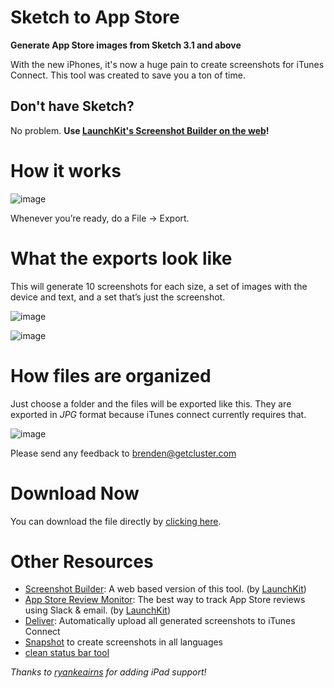 Sketch to App Store
======================

**Generate App Store images from Sketch 3.1 and above**

With the new iPhones, it's now a huge pain to create screenshots for iTunes Connect. This tool was created to save you a ton of time.

## Don't have Sketch?

No problem. **Use [LaunchKit's Screenshot Builder on the web](https://launchkit.io/screenshots/)!**


# How it works

![image](http://f.cl.ly/items/263o0Y382m19060y2J2g/Instructions.png)

Whenever you’re ready, do a File → Export.

# What the exports look like
This will generate 10 screenshots for each size, a set of images with the device and text, and a set that’s just the screenshot.

![image](http://f.cl.ly/items/1D0w3A1d0W1j2R0z2W2n/Screen%20Shot%202014-11-05%20at%202.07.15%20PM.png)

![image](http://f.cl.ly/items/0k0F1C2H3P0Y3D2b0323/Screen%20Shot%202014-11-05%20at%202.07.22%20PM.png)

# How files are organized
Just choose a folder and the files will be exported like this. They are exported in *JPG* format because iTunes connect currently requires that.

![image](http://f.cl.ly/items/153E1U0C171g1v0e0123/Screen%20Shot%202014-11-05%20at%202.11.10%20PM.png)

Please send any feedback to brenden@getcluster.com

# Download Now
You can download the file directly by [clicking here](https://github.com/clusterinc/SketchToAppStore/blob/master/App%20Store%20Assets.sketch?raw=true).

# Other Resources
- [Screenshot Builder](https://launchkit.io/screenshots/): A web based version of this tool. (by [LaunchKit](https://launchkit.io/))
- [App Store Review Monitor](https://launchkit.io/reviews/): The best way to track App Store reviews using Slack & email. (by [LaunchKit](https://launchkit.io/))
- [Deliver](https://github.com/KrauseFx/deliver): Automatically upload all generated screenshots to iTunes Connect
- [Snapshot](https://github.com/KrauseFx/snapshot) to create screenshots in all languages
- [clean status bar tool](https://github.com/shinydevelopment/SimulatorStatusMagic)

*Thanks to [ryankeairns](https://github.com/ryankeairns) for adding iPad support!*
